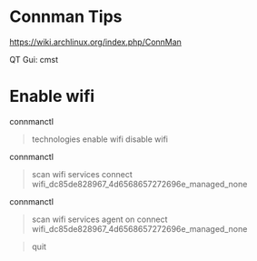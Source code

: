 Connman Tips
============

https://wiki.archlinux.org/index.php/ConnMan

QT Gui: cmst

# Enable wifi

connmanctl
> technologies
> enable wifi
> disable wifi

connmanctl
> scan wifi
> services
> connect wifi_dc85de828967_4d6568657272696e_managed_none

connmanctl
> scan wifi
> services
> agent on
> connect wifi_dc85de828967_4d6568657272696e_managed_none

> quit
